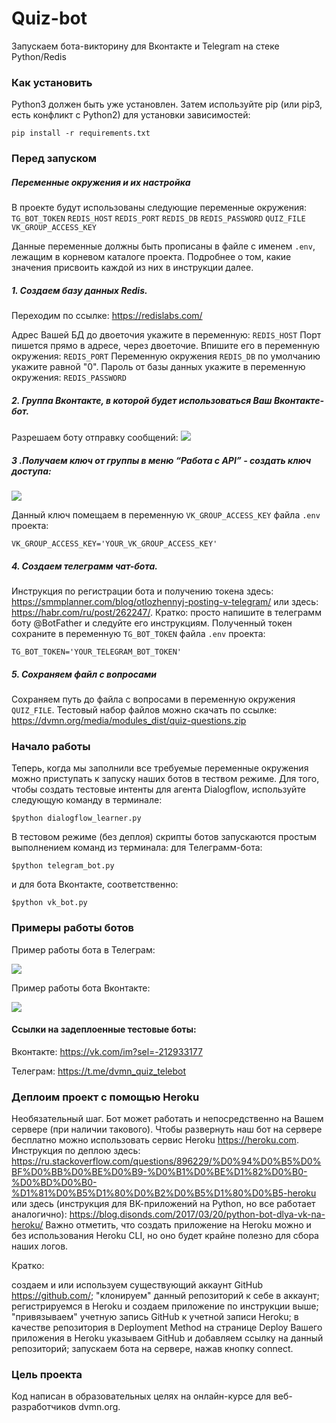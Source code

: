 # Quiz-bot

Запускаем бота-викторину для Вконтакте и Telegram на стеке Python/Redis

### Как установить

Python3 должен быть уже установлен. Затем используйте pip (или pip3, есть конфликт с Python2) для установки зависимостей:
```
pip install -r requirements.txt
```

### Перед запуском 

##### Переменные окружения и их настройка
В проекте будут использованы следующие переменные окружения:  
`TG_BOT_TOKEN`
`REDIS_HOST`
`REDIS_PORT`
`REDIS_DB`
`REDIS_PASSWORD`
`QUIZ_FILE`
`VK_GROUP_ACCESS_KEY`
 
Данные переменные должны быть прописаны в файле с именем `.env`, лежащим в корневом каталоге проекта.
Подробнее о том, какие значения присвоить каждой из них в инструкции далее.

##### 1. Создаем базу данных Redis. 
Переходим по ссылке: https://redislabs.com/

Адрес Вашей БД до двоеточия укажите в переменную:
`REDIS_HOST`
Порт пишется прямо в адресе, через двоеточие. Впишите его в переменную окружения:
`REDIS_PORT`
Переменную окружения `REDIS_DB` по умолчанию укажите равной "0".
Пароль от базы данных укажите в переменную окружения:
`REDIS_PASSWORD`

##### 2. Группа Вконтакте, в которой будет использоваться Ваш Вконтакте-бот.

Разрешаем боту отправку сообщений:
<img src="https://dvmn.org/media/screenshot_from_2019-04-29_20-15-54.png">

##### 3 .Получаем ключ от группы в меню “Работа с API” - создать ключ доступа:
<img src="https://dvmn.org/filer/canonical/1556554255/101/">

Данный ключ помещаем в переменную `VK_GROUP_ACCESS_KEY` файла `.env` проекта:
```
VK_GROUP_ACCESS_KEY='YOUR_VK_GROUP_ACCESS_KEY'
```


##### 4. Создаем телеграмм чат-бота. 

Инструкция по регистрации бота и получению токена здесь: https://smmplanner.com/blog/otlozhennyj-posting-v-telegram/ или здесь: https://habr.com/ru/post/262247/.
Кратко: просто напишите в телеграмм боту @BotFather и следуйте его инструкциям. 
Полученный токен сохраните в переменную `TG_BOT_TOKEN` файла `.env` проекта:

```
TG_BOT_TOKEN='YOUR_TELEGRAM_BOT_TOKEN'
```

##### 5. Сохраняем файл с вопросами
Сохраняем путь до файла с вопросами в переменную окружения `QUIZ_FILE`.
Тестовый набор файлов можно скачать по ссылке: https://dvmn.org/media/modules_dist/quiz-questions.zip

### Начало работы
Теперь, когда мы заполнили все требуемые переменные окружения можно приступать к запуску наших ботов в теством режиме.
Для того, чтобы создать тестовые интенты для агента Dialogflow, используйте следующую команду в терминале:
```  
$python dialogflow_learner.py
```  

В тестовом режиме (без деплоя) скрипты ботов запускаются простым выполнением команд из терминала:
для Телеграмм-бота:
```  
$python telegram_bot.py
```  
и для бота Вконтакте, соответственно:
```  
$python vk_bot.py
```  

### Примеры работы ботов
Пример работы бота в Телеграм:

<img src="https://i.ibb.co/WHWNkwj/Tg-bot.gif">

Пример работы бота Вконтакте:

<img src="https://i.ibb.co/58ZfVHF/Vk-bot.gif">

#### Ссылки на задеплоенные тестовые боты:

Вконтакте: 
https://vk.com/im?sel=-212933177

Телеграм: 
https://t.me/dvmn_quiz_telebot

### Деплоим проект с помощью Heroku
Необязательный шаг. Бот может работать и непосредственно на Вашем сервере (при наличии такового). 
Чтобы развернуть наш бот на сервере бесплатно можно использовать сервис Heroku https://heroku.com. Инструкция по деплою здесь: https://ru.stackoverflow.com/questions/896229/%D0%94%D0%B5%D0%BF%D0%BB%D0%BE%D0%B9-%D0%B1%D0%BE%D1%82%D0%B0-%D0%BD%D0%B0-%D1%81%D0%B5%D1%80%D0%B2%D0%B5%D1%80%D0%B5-heroku или здесь (инструкция для ВК-приложений на Python, но все работает аналогично): https://blog.disonds.com/2017/03/20/python-bot-dlya-vk-na-heroku/ 
Важно отметить, что создать приложение на Heroku можно и без использования Heroku CLI, но оно будет крайне полезно для сбора наших логов.

Кратко:

создаем и или используем существующий аккаунт GitHub https://github.com/;
"клонируем" данный репозиторий к себе в аккаунт;
регистрируемся в Heroku и создаем приложение по инструкции выше;
"привязываем" учетную запись GitHub к учетной записи Heroku;
в качестве репозитория в Deployment Method на странице Deploy Вашего приложения в Heroku указываем GitHub и добавляем ссылку на данный репозиторий;
запускаем бота на сервере, нажав кнопку connect.

### Цель проекта

Код написан в образовательных целях на онлайн-курсе для веб-разработчиков dvmn.org.
